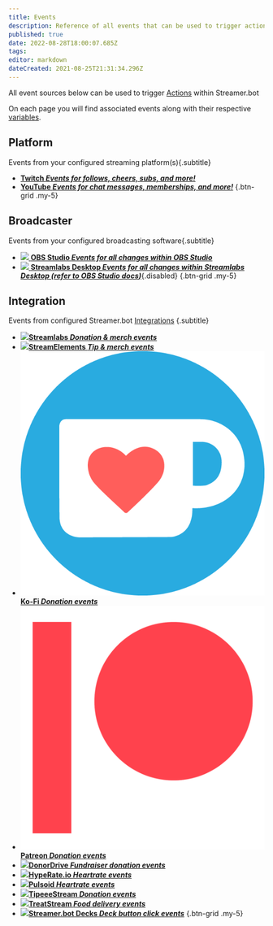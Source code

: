 ```yaml
---
title: Events
description: Reference of all events that can be used to trigger actions in Streamer.bot
published: true
date: 2022-08-28T18:00:07.685Z
tags: 
editor: markdown
dateCreated: 2021-08-25T21:31:34.296Z
---
```


All event sources below can be used to trigger [Actions](/en/Actions) within Streamer.bot

On each page you will find associated events along with their respective [variables](/en/Variables).


## Platform
Events from your configured streaming platform(s){.subtitle}

- [<i class="mdi mdi-twitch text--twitch"></i> **Twitch *Events for follows, cheers, subs, and more!***](/en/Platforms/Twitch/Events)
- [<i class="mdi mdi-youtube text--youtube"></i> **YouTube *Events for chat messages, memberships, and more!***](/en/Platforms/YouTube/Events)
{.btn-grid .my-5}

## Broadcaster
Events from your configured broadcasting software{.subtitle}

- [<img src="https://streamer.bot/img/integrations/obs.svg"/> **OBS Studio *Events for all changes within OBS Studio***](/en/Broadcasters/OBS/Events)
- [<img src="https://streamer.bot/img/integrations/streamlabs.png"/>  **Streamlabs Desktop *Events for all changes within Streamlabs Desktop (**refer to OBS Studio docs**)***](/en/Broadcasters/StreamlabsDesktop/Events){.disabled}
{.btn-grid .my-5}

## Integration
Events from configured Streamer.bot [Integrations](/en/Integrations) {.subtitle}

- [<img src="https://streamer.bot/img/integrations/streamlabs.png"/>**Streamlabs *Donation &amp; merch events***](/en/Integrations/Streamlabs)
- [<img src="https://streamer.bot/img/integrations/streamelements.png"/>**StreamElements *Tip &amp; merch events***](/en/Integrations/StreamElements)
- [<img src="/ko-fi_icon_rgb_rounded.png"/>**Ko-Fi *Donation events***](/en/Integrations/Ko-Fi)
- [<img src="/digital-patreon-logo_coral.png"/>**Patreon *Donation events***](/en/Integrations/Patreon)
- [<img src="/donordrive.webp"/>**DonorDrive *Fundraiser donation events***](/en/Integrations/DonorDrive)
- [<img src="https://streamer.bot/img/integrations/hyperate.png"/>**HypeRate.io *Heartrate events***](/en/Integrations/HypeRate-io)
- [<img src="https://streamer.bot/img/integrations/pulsoid.png"/>**Pulsoid *Heartrate events***](/en/Integrations/Pulsoid)
- [<img src="https://streamer.bot/img/integrations/tipeestream.png"/>**TipeeeStream *Donation events***](/en/Integrations/TipeeeStream)
- [<img src="https://streamer.bot/img/integrations/treatstream.png"/>**TreatStream *Food delivery events***](/en/Integrations/TreatStream)
- [<img src="https://streamer.bot/logo.png"/>**Streamer.bot Decks *Deck button click events***](/en/Integrations/Streamer-bot)
{.btn-grid .my-5}